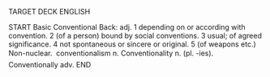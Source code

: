TARGET DECK
ENGLISH

START
Basic
Conventional
Back: adj. 1 depending on or according with convention. 2 (of a person) bound by social conventions. 3 usual; of agreed significance. 4 not spontaneous or sincere or original. 5 (of weapons etc.) Non-nuclear.  conventionalism n. Conventionality n. (pl. -ies). Conventionally adv.
END

